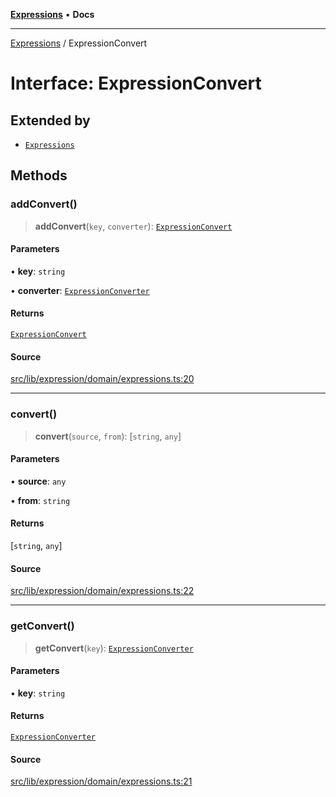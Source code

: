 [**Expressions**](../README.md) • **Docs**

***

[Expressions](../README.md) / ExpressionConvert

# Interface: ExpressionConvert

## Extended by

- [`Expressions`](Expressions.md)

## Methods

### addConvert()

> **addConvert**(`key`, `converter`): [`ExpressionConvert`](ExpressionConvert.md)

#### Parameters

• **key**: `string`

• **converter**: [`ExpressionConverter`](ExpressionConverter.md)

#### Returns

[`ExpressionConvert`](ExpressionConvert.md)

#### Source

[src/lib/expression/domain/expressions.ts:20](https://github.com/data7expressions/3xpr/blob/7acee0c2886cdd6f6b6d4a83a1fd843738c9d027/src/lib/expression/domain/expressions.ts#L20)

***

### convert()

> **convert**(`source`, `from`): [`string`, `any`]

#### Parameters

• **source**: `any`

• **from**: `string`

#### Returns

[`string`, `any`]

#### Source

[src/lib/expression/domain/expressions.ts:22](https://github.com/data7expressions/3xpr/blob/7acee0c2886cdd6f6b6d4a83a1fd843738c9d027/src/lib/expression/domain/expressions.ts#L22)

***

### getConvert()

> **getConvert**(`key`): [`ExpressionConverter`](ExpressionConverter.md)

#### Parameters

• **key**: `string`

#### Returns

[`ExpressionConverter`](ExpressionConverter.md)

#### Source

[src/lib/expression/domain/expressions.ts:21](https://github.com/data7expressions/3xpr/blob/7acee0c2886cdd6f6b6d4a83a1fd843738c9d027/src/lib/expression/domain/expressions.ts#L21)
